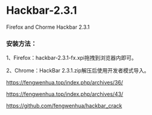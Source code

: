 # Hackbar-2.3.1
Firefox and Chorme Hackbar 2.3.1

### 安装方法：
1、Firefox：hackbar-2.3.1-fx.xpi拖拽到浏览器内即可。

2、Chrome：HackBar 2.3.1.zip解压后使用开发者模式导入。

https://fengwenhua.top/index.php/archives/36/

https://fengwenhua.top/index.php/archives/43/

https://github.com/fengwenhua/hackbar_crack

